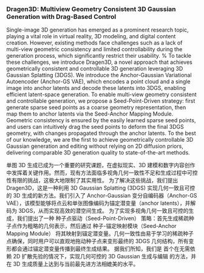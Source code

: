 ### Dragen3D: Multiview Geometry Consistent 3D Gaussian Generation with Drag-Based Control

Single-image 3D generation has emerged as a prominent research topic, playing a vital role in virtual reality, 3D modeling, and digital content creation. However, existing methods face challenges such as a lack of multi-view geometric consistency and limited controllability during the generation process, which significantly restrict their usability. % To tackle these challenges, we introduce Dragen3D, a novel approach that achieves geometrically consistent and controllable 3D generation leveraging 3D Gaussian Splatting (3DGS). We introduce the Anchor-Gaussian Variational Autoencoder (Anchor-GS VAE), which encodes a point cloud and a single image into anchor latents and decode these latents into 3DGS, enabling efficient latent-space generation. To enable multi-view geometry consistent and controllable generation, we propose a Seed-Point-Driven strategy: first generate sparse seed points as a coarse geometry representation, then map them to anchor latents via the Seed-Anchor Mapping Module. Geometric consistency is ensured by the easily learned sparse seed points, and users can intuitively drag the seed points to deform the final 3DGS geometry, with changes propagated through the anchor latents. To the best of our knowledge, we are the first to achieve geometrically controllable 3D Gaussian generation and editing without relying on 2D diffusion priors, delivering comparable 3D generation quality to state-of-the-art methods.

单图 3D 生成已成为一个重要的研究课题，在虚拟现实、3D 建模和数字内容创作中发挥着关键作用。然而，现有方法面临多视角几何一致性不足和生成过程中可控性有限的挑战，这极大地限制了其实用性。
为了解决这些挑战，我们提出 Dragen3D，这是一种利用 3D Gaussian Splatting (3DGS) 实现几何一致且可控的 3D 生成的新方法。我们引入了 Anchor-Gaussian 变分自编码器（Anchor-GS VAE），该模型能够将点云和单张图像编码为锚定潜变量（anchor latents），并解码为 3DGS，从而实现高效的潜空间生成。
为了实现多视角几何一致且可控的生成，我们提出了一种 种子点驱动（Seed-Point-Driven） 策略：首先生成稀疏种子点作为粗略的几何表示，然后通过 种子-锚定映射模块（Seed-Anchor Mapping Module） 将其映射到锚定潜变量。几何一致性由易于学习的稀疏种子点确保，同时用户可以直观地拖动种子点来变形最终的 3DGS 几何结构，所有变形都会通过锚定潜变量传播到最终生成结果。
据我们所知，我们是 首个在无需依赖 2D 扩散先验的情况下，实现几何可控的 3D Gaussian 生成与编辑 的方法，并在 3D 生成质量上达到与当前最先进方法相媲美的水平。
